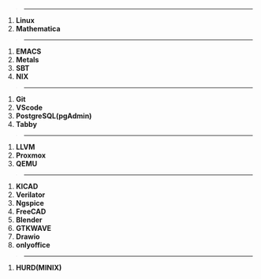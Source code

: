 >---
1. **Linux**
2. **Mathematica**
>---
1. **EMACS**
2. **Metals**
3. **SBT**
4. **NIX**
>---
1. **Git**
2. **VScode**
3. **PostgreSQL(pgAdmin)**
4. **Tabby**
>---
1. **LLVM**
2. **Proxmox**
3. **QEMU**
>---
1.  **KICAD**
2.  **Verilator**
3.  **Ngspice**
4.  **FreeCAD**
5.  **Blender**
6.  **GTKWAVE**
7.  **Drawio**
8.  **onlyoffice**
>---
1.   **HURD(MINIX)**